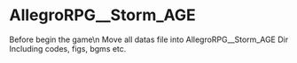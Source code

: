 # AllegroRPG__Storm_AGE
Before begin the game\n
Move all datas file into AllegroRPG__Storm_AGE Dir
Including codes, figs, bgms etc.
